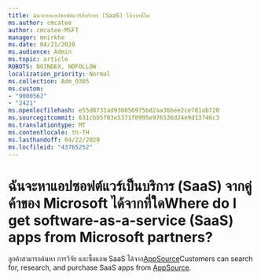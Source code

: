 ```yaml
---
title: ฉันจะหาแอปซอฟต์แวร์ที่บริการ (SaaS) ได้จากที่ใด
ms.author: cmcatee
author: cmcatee-MSFT
manager: mnirkhe
ms.date: 04/21/2020
ms.audience: Admin
ms.topic: article
ROBOTS: NOINDEX, NOFOLLOW
localization_priority: Normal
ms.collection: Adm_O365
ms.custom:
- "9000562"
- "2421"
ms.openlocfilehash: e55d8731ad930056975bd2aa36bee2ce781ab720
ms.sourcegitcommit: 631cbb5f03e5371f0995e976536d24e9d13746c3
ms.translationtype: MT
ms.contentlocale: th-TH
ms.lasthandoff: 04/22/2020
ms.locfileid: "43765252"
---
```

# <a name="where-do-i-get-software-as-a-service-saas-apps-from-microsoft-partners"></a><span data-ttu-id="bfb0b-102">ฉันจะหาแอปซอฟต์แวร์เป็นบริการ (SaaS) จากคู่ค้าของ Microsoft ได้จากที่ใด</span><span class="sxs-lookup"><span data-stu-id="bfb0b-102">Where do I get software-as-a-service (SaaS) apps from Microsoft partners?</span></span>

<span data-ttu-id="bfb0b-103">ลูกค้าสามารถค้นหา การวิจัย และซื้อแอพ SaaS ได้จาก[AppSource](https://www.appsource.com/)</span><span class="sxs-lookup"><span data-stu-id="bfb0b-103">Customers can search for, research, and purchase SaaS apps from [AppSource](https://www.appsource.com/).</span></span>